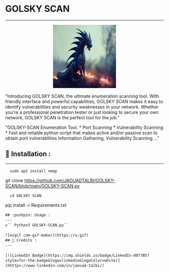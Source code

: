 # GOLSKY SCAN
---
<p align="center">
<img src="logos.jpg" alt="center" style="width:200px; height:200px"/>
</p>

"Introducing GOLSKY SCAN, the ultimate enumeration scanning tool. With friendly interface and powerful capabilities, GOLSKY SCAN makes it easy to identify vulnerabilities and security weaknesses in your network. Whether you're a professional penetration tester or just looking to secure your own network, GOLSKY SCAN is the perfect tool for the job."

"GOLSKY-SCAN Enumeration Tool. * Port Scanning * Vulnerability Scanning * Fast and reliable python script that makes active and/or passive scan to obtain port vulnerablities Information Gathering, Vulnerability Scanning …"

## :pushpin: Installation :
---

``` 
  sudo apt install nmap
``` 
  git clone https://github.com/JAOUADTALBI/GOLSKY-SCAN/blob/main/GOLSKY-SCAN.py
```
  cd GOLSKY SCAN
```
  pip install -r Requirements.txt
```
## :pushpin: Usage :
---
✔️`` Python3 GOLSKY-SCAN.py``

![ezgif com-gif-maker](https://u.gif)
## 📜 Credits :
---

[![LinkedIn Badge](https://img.shields.io/badge/LinkedIn-0077B5?style=for-the-badge&logo=linkedin&logoColor=white)](hhttps://www.linkedin.com/in/jaouad-talbi/)
